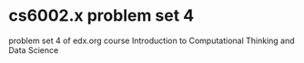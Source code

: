 # cs6002.x problem set 4
 problem set 4 of edx.org course Introduction to Computational Thinking and Data Science
